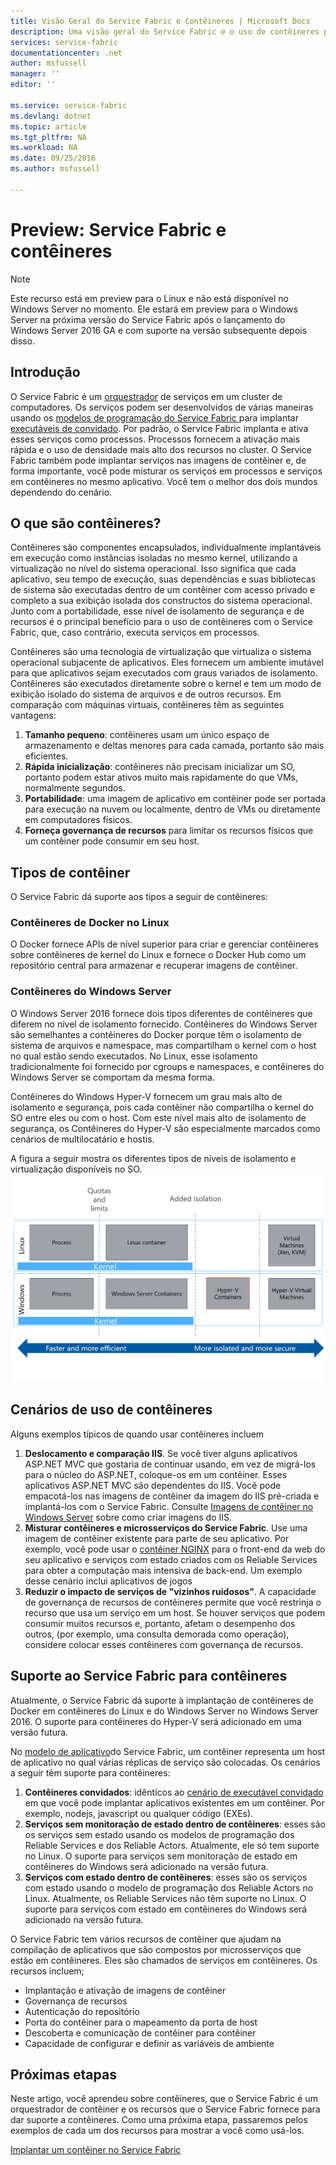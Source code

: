 ```yaml
---
title: Visão Geral do Service Fabric e Contêineres | Microsoft Docs
description: Uma visão geral do Service Fabric e o uso de contêineres para implantar aplicativos de microsserviço. Este artigo fornece uma visão geral de como os contêineres podem ser usados e os recursos disponíveis no Service Fabric
services: service-fabric
documentationcenter: .net
author: msfussell
manager: ''
editor: ''

ms.service: service-fabric
ms.devlang: dotnet
ms.topic: article
ms.tgt_pltfrm: NA
ms.workload: NA
ms.date: 09/25/2016
ms.author: msfussell

---
```

# <a name="preview:-service-fabric-and-containers"></a>Preview: Service Fabric e contêineres
> [!NOTE]
> Este recurso está em preview para o Linux e não está disponível no Windows Server no momento. Ele estará em preview para o Windows Server na próxima versão do Service Fabric após o lançamento do Windows Server 2016 GA e com suporte na versão subsequente depois disso.
> 
> 

## <a name="introduction"></a>Introdução
O Service Fabric é um [orquestrador](service-fabric-cluster-resource-manager-introduction.md) de serviços em um cluster de computadores. Os serviços podem ser desenvolvidos de várias maneiras usando os [modelos de programação do Service Fabric ](service-fabric-choose-framework.md) para implantar [executáveis de convidado](service-fabric-deploy-existing-app.md). Por padrão, o Service Fabric implanta e ativa esses serviços como processos. Processos fornecem a ativação mais rápida e o uso de densidade mais alto dos recursos no cluster. O Service Fabric também pode implantar serviços nas imagens de contêiner e, de forma importante, você pode misturar os serviços em processos e serviços em contêineres no mesmo aplicativo. Você tem o melhor dos dois mundos dependendo do cenário.

## <a name="what-are-containers?"></a>O que são contêineres?
Contêineres são componentes encapsulados, individualmente implantáveis em execução como instâncias isoladas no mesmo kernel, utilizando a virtualização no nível do sistema operacional. Isso significa que cada aplicativo, seu tempo de execução, suas dependências e suas bibliotecas de sistema são executadas dentro de um contêiner com acesso privado e completo a sua exibição isolada dos constructos do sistema operacional. Junto com a portabilidade, esse nível de isolamento de segurança e de recursos é o principal benefício para o uso de contêineres com o Service Fabric, que, caso contrário, executa serviços em processos. 

Contêineres são uma tecnologia de virtualização que virtualiza o sistema operacional subjacente de aplicativos. Eles fornecem um ambiente imutável para que aplicativos sejam executados com graus variados de isolamento. Contêineres são executados diretamente sobre o kernel e tem um modo de exibição isolado do sistema de arquivos e de outros recursos. Em comparação com máquinas virtuais, contêineres têm as seguintes vantagens:

1. **Tamanho pequeno**: contêineres usam um único espaço de armazenamento e deltas menores para cada camada, portanto são mais eficientes.
2. **Rápida inicialização**: contêineres não precisam inicializar um SO, portanto podem estar ativos muito mais rapidamente do que VMs, normalmente segundos.
3. **Portabilidade**: uma imagem de aplicativo em contêiner pode ser portada para execução na nuvem ou localmente, dentro de VMs ou diretamente em computadores físicos.
4. **Forneça governança de recursos** para limitar os recursos físicos que um contêiner pode consumir em seu host.

## <a name="container-types"></a>Tipos de contêiner
O Service Fabric dá suporte aos tipos a seguir de contêineres:

### <a name="docker-containers-on-linux"></a>Contêineres de Docker no Linux
O Docker fornece APIs de nível superior para criar e gerenciar contêineres sobre contêineres de kernel do Linux e fornece o Docker Hub como um repositório central para armazenar e recuperar imagens de contêiner. 

### <a name="windows-server-containers"></a>Contêineres do Windows Server
O Windows Server 2016 fornece dois tipos diferentes de contêineres que diferem no nível de isolamento fornecido. Contêineres do Windows Server são semelhantes a contêineres do Docker porque têm o isolamento de sistema de arquivos e namespace, mas compartilham o kernel com o host no qual estão sendo executados. No Linux, esse isolamento tradicionalmente foi fornecido por cgroups e namespaces, e contêineres do Windows Server se comportam da mesma forma. 

Contêineres do Windows Hyper-V fornecem um grau mais alto de isolamento e segurança, pois cada contêiner não compartilha o kernel do SO entre eles ou com o host. Com este nível mais alto de isolamento de segurança, os Contêineres do Hyper-V são especialmente marcados como cenários de multilocatário e hostis.

A figura a seguir mostra os diferentes tipos de níveis de isolamento e virtualização disponíveis no SO.
![Plataforma Service Fabric][Image1]

## <a name="scenarios-for-using-containers"></a>Cenários de uso de contêineres
Alguns exemplos típicos de quando usar contêineres incluem

1. **Deslocamento e comparação IIS**. Se você tiver alguns aplicativos ASP.NET MVC que gostaria de continuar usando, em vez de migrá-los para o núcleo do ASP.NET, coloque-os em um contêiner. Esses aplicativos ASP.NET MVC são dependentes do IIS. Você pode empacotá-los nas imagens de contêiner da imagem do IIS pré-criada e implantá-los com o Service Fabric. Consulte [Imagens de contêiner no Windows Server](https://msdn.microsoft.com/virtualization/windowscontainers/quick_start/quick_start_images) sobre como criar imagens do IIS.
2. **Misturar contêineres e microsserviços do Service Fabric**. Use uma imagem de contêiner existente para parte de seu aplicativo. Por exemplo, você pode usar o [contêiner NGINX](https://hub.docker.com/_/nginx/) para o front-end da web do seu aplicativo e serviços com estado criados com os Reliable Services para obter a computação mais intensiva de back-end. Um exemplo desse cenário inclui aplicativos de jogos
3. **Reduzir o impacto de serviços de "vizinhos ruidosos"**. A capacidade de governança de recursos de contêineres permite que você restrinja o recurso que usa um serviço em um host. Se houver serviços que podem consumir muitos recursos e, portanto, afetam o desempenho dos outros, (por exemplo, uma consulta demorada como operação), considere colocar esses contêineres com governança de recursos.

## <a name="service-fabric-support-for-containers"></a>Suporte ao Service Fabric para contêineres
Atualmente, o Service Fabric dá suporte à implantação de contêineres de Docker em contêineres do Linux e do Windows Server no Windows Server 2016. O suporte para contêineres do Hyper-V será adicionado em uma versão futura. 

No [modelo de aplicativo](service-fabric-application-model.md)do Service Fabric, um contêiner representa um host de aplicativo no qual várias réplicas de serviço são colocadas. Os cenários a seguir têm suporte para contêineres:

1. **Contêineres convidados**: idênticos ao [cenário de executável convidado](service-fabric-deploy-existing-app.md) em que você pode implantar aplicativos existentes em um contêiner. Por exemplo, nodejs, javascript ou qualquer código (EXEs).
2. **Serviços sem monitoração de estado dentro de contêineres**: esses são os serviços sem estado usando os modelos de programação dos Reliable Services e dos Reliable Actors. Atualmente, ele só tem suporte no Linux. O suporte para serviços sem monitoração de estado em contêineres do Windows será adicionado na versão futura.
3. **Serviços com estado dentro de contêineres**: esses são os serviços com estado usando o modelo de programação dos Reliable Actors no Linux. Atualmente, os Reliable Services não têm suporte no Linux.  O suporte para serviços com estado em contêineres do Windows será adicionado na versão futura.

O Service Fabric tem vários recursos de contêiner que ajudam na compilação de aplicativos que são compostos por microsserviços que estão em contêineres. Eles são chamados de serviços em contêineres. Os recursos incluem;

* Implantação e ativação de imagens de contêiner
* Governança de recursos
* Autenticação do repositório
* Porta do contêiner para o mapeamento da porta de host
* Descoberta e comunicação de contêiner para contêiner
* Capacidade de configurar e definir as variáveis de ambiente

## <a name="next-steps"></a>Próximas etapas
Neste artigo, você aprendeu sobre contêineres, que o Service Fabric é um orquestrador de contêiner e os recursos que o Service Fabric fornece para dar suporte a contêineres. Como uma próxima etapa, passaremos pelos exemplos de cada um dos recursos para mostrar a você como usá-los. 

[Implantar um contêiner no Service Fabric](service-fabric-deploy-container.md)

[Image1]: media/service-fabric-containers/Service-Fabric-Types-of-Isolation.png




<!--HONumber=Oct16_HO2-->


